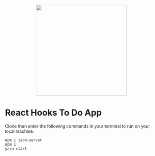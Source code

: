 <p align="center">
  <img width="auto" height="300" src="https://alduncanson.gallerycdn.vsassets.io/extensions/alduncanson/react-hooks-snippets/1.1.6/1564630918767/Microsoft.VisualStudio.Services.Icons.Default">
</p>

# React Hooks To Do App

Clone then enter the following commands in your terminal to run on your local machine.

```terminal
npm i json-server
npm i
yarn start

```
